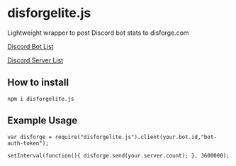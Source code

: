 # disforgelite.js

Lightweight wrapper to post Discord bot stats to disforge.com 

[Discord Bot List](https://disforge.com/bots)

[Discord Server List](https://disforge.com/servers)

## How to install

```
npm i disforgelite.js
```

## Example Usage

```
var disforge = require("disforgelite.js").client(your.bot.id,"bot-auth-token");

setInterval(function(){ disforge.send(your.server.count); }, 3600000);

```
